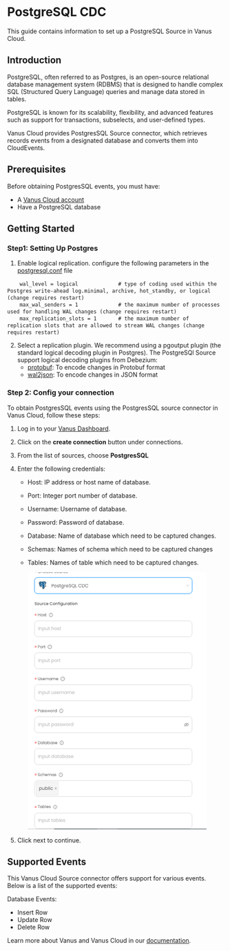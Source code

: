 # PostgreSQL CDC

This guide contains information to set up a PostgreSQL Source in Vanus Cloud.

## Introduction

PostgreSQL, often referred to as Postgres, is an open-source relational database management system (RDBMS) that is designed to handle complex SQL (Structured Query Language) queries and manage data stored in tables.

PostgreSQL is known for its scalability, flexibility, and advanced features such as support for transactions, subselects, and user-defined types.

Vanus Cloud provides PostgresSQL Source connector, which retrieves records events from a designated database and converts them into CloudEvents.

## Prerequisites

Before obtaining PostgresSQL events, you must have:

- A [Vanus Cloud account](https://cloud.vanus.ai)
- Have a PostgreSQL database

## Getting Started

### Step1: Setting Up Postgres

1. Enable logical replication. configure the following parameters in the [postgresql.conf](https://www.postgresql.org/docs/current/config-setting.html) file

```
    wal_level = logical             # type of coding used within the Postgres write-ahead log.minimal, archive, hot_standby, or logical (change requires restart)
    max_wal_senders = 1             # the maximum number of processes used for handling WAL changes (change requires restart)
    max_replication_slots = 1       # the maximum number of replication slots that are allowed to stream WAL changes (change requires restart)
```

2. Select a replication plugin. We recommend using a pgoutput plugin (the standard logical decoding plugin in Postgres). The PostgreSQl Source support logical decoding plugins from Debezium:
   - [protobuf](https://github.com/debezium/postgres-decoderbufs/blob/main/README.md): To encode changes in Protobuf format
   - [wal2json](https://github.com/eulerto/wal2json/blob/master/README.md): To encode changes in JSON format

### Step 2: Config your connection

To obtain PostgresSQL events using the PostgresSQL source connector in Vanus Cloud, follow these steps:

1. Log in to your [Vanus Dashboard](https://cloud.vanus.ai/dashboard).
2. Click on the **create connection** button under connections.
3. From the list of sources, choose **PostgresSQL**
4. Enter the following credentials:

   - Host: IP address or host name of database.
   - Port: Integer port number of database.
   - Username: Username of database.
   - Password: Password of database.
   - Database: Name of database which need to be captured changes.
   - Schemas: Names of schema which need to be captured changes
   - Tables: Names of table which need to be captured changes.

     ![img.png](images/postgres.png)

5. Click next to continue.

## Supported Events

This Vanus Cloud Source connector offers support for various events. Below is a list of the supported events:

Database Events:

- Insert Row
- Update Row
- Delete Row

Learn more about Vanus and Vanus Cloud in our [documentation](https://docs.vanus.ai).
